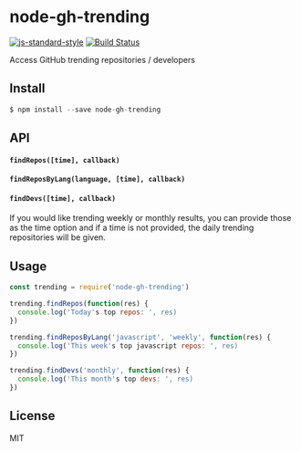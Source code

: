 # node-gh-trending

[![js-standard-style](https://img.shields.io/badge/code%20style-standard-brightgreen.svg)](http://standardjs.com/)
[![Build Status](https://travis-ci.org/bmacheski/node-gh-trending.svg?branch=master)](https://travis-ci.org/bmacheski/node-gh-trending)

Access GitHub trending repositories / developers

## Install

```javascript
$ npm install --save node-gh-trending
```

## API

#### `findRepos([time], callback)`

#### `findReposByLang(language, [time], callback)`

#### `findDevs([time], callback)`

If you would like trending weekly or monthly results, you can provide those as the time option and
if a time is not provided, the daily trending repositories will be given.

## Usage

```javascript
const trending = require('node-gh-trending')

trending.findRepos(function(res) {
  console.log('Today's top repos: ', res)
})

trending.findReposByLang('javascript', 'weekly', function(res) {
  console.log('This week's top javascript repos: ', res)
})

trending.findDevs('monthly', function(res) {
  console.log('This month's top devs: ', res)
})
```

## License

  MIT
